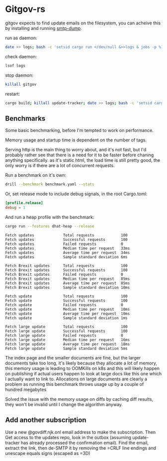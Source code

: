 # Gitgov-rs

gitgov expects to find update emails on the filesystem, you can acheive this by installing and running [smtp-dump](https://crates.io/crates/smtp-dump).

run as daemon:

```sh
date >> logs; bash -c 'setsid cargo run </dev/null &>>logs & jobs -p %1'
```

check daemon:
```sh
lsof logs
```

stop daemon:
```sh
killall gitgov
```

restart:
```sh
cargo build; killall update-tracker; date >> logs; bash -c 'setsid cargo run </dev/null &>>logs & jobs -p %1'
```


## Benchmarks 

Some basic benchmarking, before I'm tempted to work on performance.

Memory usage and startup time is dependent on the number of tags.

Serving http is the main thing to worry about, and it's not fast, but I'd probably rather see that there is a need for it to be faster before chaning anything specifically. as it's static html, the load time is still pretty good, the only worry is if there are a lot of concurrent requests.

Run a benchmark on it's own:

```sh
drill --benchmark benchmark.yaml --stats
```

Or, set release mode to include debug signals, in the root Cargo.toml:
```toml
[profile.release]
debug = 1
```

And run a heap profile with the benchmark:

```sh
cargo run --features dhat-heap --release
```

```
Fetch updates             Total requests            100
Fetch updates             Successful requests       100
Fetch updates             Failed requests           0
Fetch updates             Median time per request   33ms
Fetch updates             Average time per request  34ms
Fetch updates             Sample standard deviation 6ms

Fetch Brexit updates      Total requests            100
Fetch Brexit updates      Successful requests       100
Fetch Brexit updates      Failed requests           0
Fetch Brexit updates      Median time per request   85ms
Fetch Brexit updates      Average time per request  85ms
Fetch Brexit updates      Sample standard deviation 10ms

Fetch update              Total requests            100
Fetch update              Successful requests       100
Fetch update              Failed requests           0
Fetch update              Median time per request   10ms
Fetch update              Average time per request  10ms
Fetch update              Sample standard deviation 1ms

Fetch large update        Total requests            100
Fetch large update        Successful requests       100
Fetch large update        Failed requests           0
Fetch large update        Median time per request   16ms
Fetch large update        Average time per request  18ms
Fetch large update        Sample standard deviation 5ms
```

The index page and the smaller documents are fine, but the larger documents take too long, it's likely because they allocate a lot of memory, this memory usage is leading to OOMKills on k8s and this will likely happen on publishing if actual users happen to look at large docs like this one which I actually want to link to. Allocations on large documents are clearly a problem as running this benchmark throws usage up by a couple of hundred megabytes

Solved the issue with the memory usage on diffs by caching diff results, they won't be invalid until I change the algorithm anyway.

## Add another subscription

Use a new @govdiff.njk.onl email address to make the subscription. Then Get access to the updates repo, look in the outbox (assuming update-tracker has already processed the confirmation email). Find the email, extract the link, then de-SMTP it by removing the =CRLF line endings and unescape equals signs (escaped as =3D)
